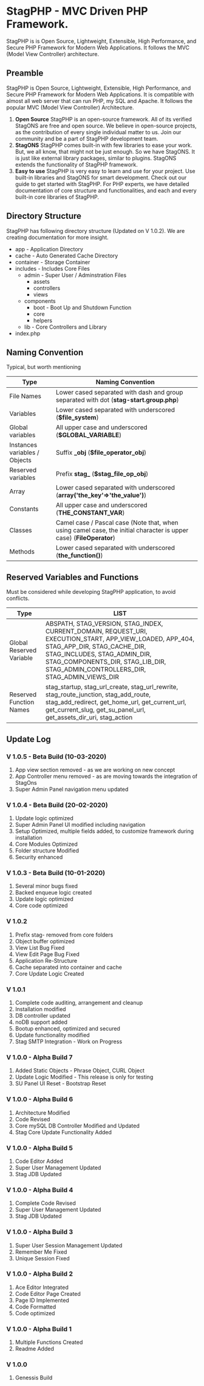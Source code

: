 
# StagPHP - MVC Driven PHP Framework.
StagPHP is is Open Source, Lightweight, Extensible, High Performance, and Secure PHP Framework for Modern Web Applications. It follows the MVC (Model View Controller) architecture.

## Preamble
StagPHP is Open Source, Lightweight, Extensible, High Performance, and Secure PHP Framework for Modern Web Applications. It is compatible with almost all web server that can run PHP, my SQL and Apache. It follows the popular MVC (Model View Controller) Architecture.
1. **Open Source**
StagPHP is an open-source framework. All of its verified StagONS are free and open source. We believe in open-source projects, as the contribution of every single individual matter to us. Join our community and be a part of StagPHP development team.
2. **StagONS**
StagPHP comes built-in with few libraries to ease your work. But, we all know, that might not be just enough. So we have StagONS. It is just like external library packages, similar to plugins. StagONS extends the functionality of StagPHP framework.
3. **Easy to use**
StagPHP is very easy to learn and use for your project. Use built-in libraries and StagONS for smart development. Check out our guide to get started with StagPHP. For PHP experts, we have detailed documentation of core structure and functionalities, and each and every built-in core libraries of StagPHP.

## Directory Structure

StagPHP has following directory structure (Updated on V 1.0.2). We are creating documentation for more insight.
- app - Application Directory
- cache - Auto Generated Cache Directory
- container - Storage Container
- includes - Includes Core Files
	- admin - Super User / Adminstration Files
		- assets
		- controllers
		- views
	- components
		- boot - Boot Up and Shutdown Function
		- core
		- helpers
	- lib - Core Controllers and Library
- index.php

## Naming Convention
Typical, but worth mentioning

|Type |Naming Convention|
|-------------------------------|-------------------------------------|
|File Names |Lower cased separated with dash and group separated with dot (**stag-start.group.php**)|
|Variables |Lower cased separated with underscored (**$file_system**)|
|Global variables |All upper case and underscored (**$GLOBAL_VARIABLE**)|
|Instances variables / Objects |Suffix **_obj** (**$file_operator_obj**)|
|Reserved variables |Prefix **stag_** (**$stag_file_op_obj**)|
|Array |Lower cased separated with underscored (**array('the_key'=>'the_value')**)|
|Constants |All upper case and underscored (**THE_CONSTANT_VAR**)|
|Classes |Camel case / Pascal case (Note that, when using camel case, the initial character is upper case) (**FileOperator**)|
|Methods |Lower cased separated with underscored (**the_function()**)|  

## Reserved Variables and Functions
Must be considered while developing StagPHP application, to avoid conflicts.

|Type |LIST |
|-------------------------------|-------------------------------------|
|Global Reserved Variable |ABSPATH, STAG_VERSION, STAG_INDEX, CURRENT_DOMAIN, REQUEST_URI, EXECUTION_START, APP_VIEW_LOADED, APP_404, STAG_APP_DIR, STAG_CACHE_DIR, STAG_INCLUDES, STAG_ADMIN_DIR, STAG_COMPONENTS_DIR, STAG_LIB_DIR, STAG_ADMIN_CONTROLLERS_DIR, STAG_ADMIN_VIEWS_DIR |
|Reserved Function Names |stag_startup, stag_url_create, stag_url_rewrite, stag_route_junction, stag_add_route, stag_add_redirect, get_home_url, get_current_url, get_current_slug, get_su_panel_url, get_assets_dir_uri, stag_action |

## Update Log

### V 1.0.5 - Beta Build (10-03-2020)
1. App view section removed - as we are working on new concept
2. App Controller menu removed - as are moving towards the integration of StagOns
3. Super Admin Panel navigation menu updated

### V 1.0.4 - Beta Build (20-02-2020)
1. Update logic optimized
2. Super Admin Panel UI modified including navigation
3. Setup Optimized, multiple fields added, to customize framework during installation
4. Core Modules Optimized
5. Folder structure Modified
6. Security enhanced

### V 1.0.3 - Beta Build (10-01-2020)
1. Several minor bugs fixed
2. Backed enqueue logic created
4. Update logic optimized
5. Core code optimized

### V 1.0.2
1. Prefix stag- removed from core folders
2. Object buffer optimized
3. View List Bug Fixed
4. View Edit Page Bug Fixed
5. Application Re-Structure
6. Cache separated into container and cache
7. Core Update Logic Created

### V 1.0.1
1. Complete code auditing, arrangement and cleanup
2. Installation modified
3. DB controller updated
4. noDB support added
5. Bootup enhanced, optimized and secured
6. Update functionality modified
7. Stag SMTP Integration - Work on Progress

### V 1.0.0 - Alpha Build 7
1. Added Static Objects - Phrase Object, CURL Object
2. Update Logic Modified - This release is only for testing
3. SU Panel UI Reset - Bootstrap Reset

### V 1.0.0 - Alpha Build 6
1. Architecture Modified
2. Code Revised
3. Core mySQL DB Controller Modified and Updated
4. Stag Core Update Functionality Added

### V 1.0.0 - Alpha Build 5
1. Code Editor Added
2. Super User Management Updated
3. Stag JDB Updated

### V 1.0.0 - Alpha Build 4
1. Complete Code Revised
2. Super User Management Updated
3. Stag JDB Updated

### V 1.0.0 - Alpha Build 3
1. Super User Session Management Updated
2. Remember Me Fixed
3. Unique Session Fixed

### V 1.0.0 - Alpha Build 2
1. Ace Editor Integrated
2. Code Editor Page Created
3. Page ID Implemented
4. Code Formatted
5. Code optimized

### V 1.0.0 - Alpha Build 1
1. Multiple Functions Created
2. Readme Added

### V 1.0.0
1. Genessis Build